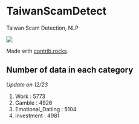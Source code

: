 # TaiwanScamDetect
Taiwan Scam Detection, NLP

<a href="https://github.com/andrew76214/TaiwanScamDetect/graphs/contributors">
  <img src="https://contrib.rocks/image?repo=andrew76214/TaiwanScamDetect" />
</a>

Made with [contrib.rocks](https://contrib.rocks).

## Number of data in each category
*Update on 12/23*
1. Work : 5773
2. Gamble : 4926
3. Emotional_Datiing : 5104
4. investment : 4981
